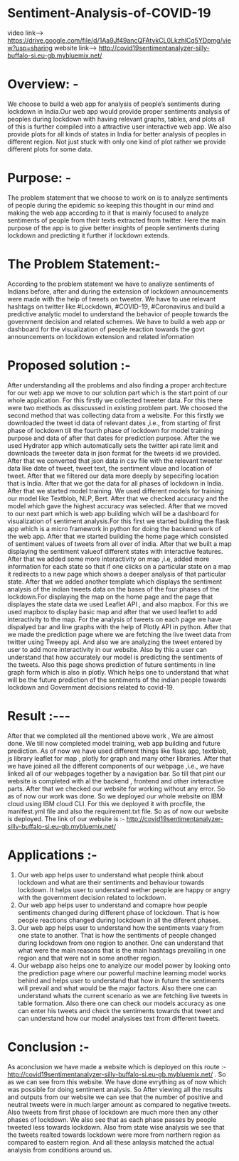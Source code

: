 # Sentiment-Analysis-of-COVID-19
video link--> https://drive.google.com/file/d/1Aa9Jf49ancQFAtykCL0LkzhlCq5YDpmg/view?usp=sharing
website link--> http://covid19sentimentanalyzer-silly-buffalo-si.eu-gb.mybluemix.net/ 
# Overview: -
We choose to build a web app for analysis of people’s sentiments during lockdown in India.Our web app would provide proper sentiments analysis of peoples during lockdown with having relevant graphs, tables, and plots all of this is further compiled into a attractive user interactive web app. We also provide plots for all kinds of states in India for better analysis of peoples in different region. Not just stuck with only one kind of plot rather we provide different plots for some data.


# Purpose: - 
The problem statement that we choose to work on is to analyze sentiments of people during the epidemic so keeping this thought in our mind and making the web app according to it that is mainly focused to analyze sentiments of people from their texts extracted from twitter. Here the main purpose of the app is to give better insights of people sentiments during lockdown and predicting it further if lockdown extends. 

# The Problem Statement:-
According to the problem statement we have to analiyze sentiments of Indians before, after and during  the extension of lockdown announcements were made with the help of tweets on tweeter. We have to use relevant hashtags on twitter like #Lockdown, #COVID-19, #Coronavirus and build a predictive analytic model to understand the behavior of people towards the government decision and related schemes. We have to build a web app or dashboard for the visualization of people reaction towards the govt announcements on lockdown extension and related information

#  Proposed solution  :-  
After understanding all the problems and also finding a proper architecture for our web app we move to our solution part which is the start point of our whole application. For this firstly we collected tweeter data. For this there were two methods as disscussed in existing problem part. We choosed the second method that was collecting data from a website. For this firstly we downloaded the tweet id data of relevant dates ,i.e., from starting of first phase of lockdown till the fourth phase of lockdown for model training purpose and data of after that dates for prediction purpose. After the we used Hydrator app which automatically sets the twitter api rate limit and downloads the tweeter data in json format for the tweets id we provided. After that we converted that json data in csv file with the relevant tweeter data like date of tweet, tweet text, the sentiment vlaue and location of tweet. After that we filtered our data more deeply by sepecifing location that is India. After that we got the data for all phases of lockdown in India. After that we started model training. We used different models for training our model like Textblob, NLP, Bert. After that we checked accuracy and the model which gave the highest accuracy was selected. After that we moved to our next part which is web app building which will be a dashboard for visualization of sentiment analysis.For this first we started building the flask app which is a micro framework in python for doing the backend work of the web app. After that we started building the home page which consisted of sentiment values of tweets from all over of india. After that we built a map displaying the sentiment valueof different states with interactive features. After that we added some more interactivity on map ,i.e, added more information for each state so that if one clicks on a particular state on a map it redirects to a new page which shows a deeper analysis of that particular state. After that we added another template which displays the sentiment analysis of the indian tweets data on the bases of the four phases of the lockdown.For displaying the map on the home page and the page that displayes the state data we used Leaflet API , and also mapbox. For this we used mapbox to display basic map and after that we used leaflet to add interactivity to the map. For the analysis of tweets on each page we have dispalyed bar and line graphs with the help of  Plotly API in python. After that we made the prediction page where we are fetching the live tweet data from twitter using Tweepy api. And also we are analyzing the tweet entered by user to add more interactivity in our website. Also by this a user can understand that how accurately our model is predicting the sentiments of the tweets. Also this page shows prediction of future sentiments in line graph form which is also in plotly. Which helps one to understand that what will be the future prediction of the sentiments of the indian people towards lockdown and Government decisions related to covid-19.


# Result :---  
After that we completed all the mentioned above work , We are almost done. We till now completed model training, web app building and future prediction. As of now we have used different things like flask app, textblob, js library leaflet for map , plotly for graph and many other libraries. After that we have joined all the different components of our webpage ,i.e., we have linked all of our webpages together by a navigation bar. So till that pint our website is completed with al the backend , frontend and other inrteractive parts. After that we checked our website for working without any error. So as of now our work was done. So we deployed our whole website on IBM cloud using IBM cloud CLI. For this we deployed it with procfile, the manifest.yml file and also the requirement.txt file. So as of now our website is deployed. The link of our website is :-  http://covid19sentimentanalyzer-silly-buffalo-si.eu-gb.mybluemix.net/             

# Applications :-
 1. Our web app helps user to understand what people think about lockdown and what are their sentiments and behaviour towards lockdown. It helps user to understand wether people are happy or angry with the government decision related to lockdown. 
2. Our web app helps user to understand and comapre how people sentiments changed during different phase of lockdown. That is how people reactions changed during lockdown in all the diferent phases.
3. Our web app helps user to understand how the sentiments vaary from one state to another. That is how the sentiments of people changed during lockdown from one region to another. One can understand that what were the main reasons that is the main hashtags prevailing in one region and that were not in some another region.
4. Our webapp also helps one to analyize our model power by looking onto the prediction page where our powerful machine learning model works behind and helps user to understand that how in future the sentiments will prevail and what would be the major factors. Also there one can understand  whats the current scenario as we are fetching live tweets in table formation. Also there one can check our models accuracy as one can enter his tweets and check the sentiments towards that tweet and can understand how our model analysises text from different tweets.


# Conclusion :-
As aconclusion we have made a website which is deployed on this route :- http://covid19sentimentanalyzer-silly-buffalo-si.eu-gb.mybluemix.net/     . So as we can see from this website. We have done evrything as of now which was possible for doing sentiment analysis. So After viewing all the results and outputs from our website we can see that the number of positive and neutral tweets were in much larger amount as compared to negative tweets. Also tweets from first phase of lockdown are much more then any other phases of lockdown. We also see that as each phase passes by people tweeted less towards lockdown. Also from state wise analysis we see that the tweets realted towards lockdown were more from northern region as compared to eastern region. And all these anlaysis matched  the actual analysis from conditions around us. 
